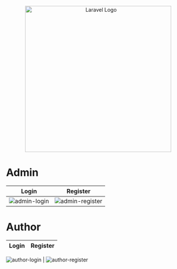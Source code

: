 <p align="center"><a href="https://laravel.com" target="_blank"><img src="https://raw.githubusercontent.com/laravel/art/master/logo-lockup/5%20SVG/2%20CMYK/1%20Full%20Color/laravel-logolockup-cmyk-red.svg" width="400" alt="Laravel Logo"></a></p>

# Admin

Login             |  Register
:-------------------------:|:-------------------------:
![admin-login](https://user-images.githubusercontent.com/90864553/202544749-71b6ae63-c21c-432b-836b-17b8226489c1.gif)  |  ![admin-register](https://user-images.githubusercontent.com/90864553/202544936-c94af8c2-0ed0-4773-994b-61d208f2db73.gif)

# Author

Login             |  Register
:-------------------------:|:-------------------------:
![author-login](https://user-images.githubusercontent.com/90864553/202552938-2f8a30c1-c526-46cd-9a23-1b8fc3f6b0f5.gif)
  |  ![author-register](https://user-images.githubusercontent.com/90864553/202553163-96b924d6-70eb-4d4f-9324-13f6a5554583.gif)

